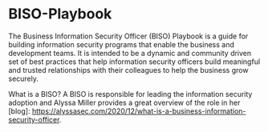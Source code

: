 # BISO-Playbook
The Business Information Security Officer (BISO) Playbook is a guide for building information security programs that enable the business and development teams. It is intended to be a dynamic and community driven set of best practices that help information security officers build meaningful and trusted relationships with their colleagues to help the business grow securely.

What is a BISO?
A BISO is responsible for leading the information security adoption and Alyssa Miller provides a great overview of the role in her [blog]: https://alyssasec.com/2020/12/what-is-a-business-information-security-officer.
